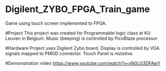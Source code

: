 # Digilent_ZYBO_FPGA_Train_game
Game using touch screen implemented to FPGA.

#Project
This project was created for Programmable logic class at KU Leuven in Belgium.
Music (beeping) is controlled by PicoBlaze processor

#Hardware
Project uses Digilent Zybo board. Display is controlled by VGA signals mapped to PMOD connector. Touch Panel is rezistive.

#Demonstration video
https://www.youtube.com/watch?v=xN0LG3DFAwY
